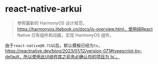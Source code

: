 # react-native-arkui

> 参照最新的 HarmonyOS 设计规范，https://harmonyos.litebook.cn/docs/js-overview.html，使用纯React Native 已有组件和动画，实现 HarmonyOS 组件。

由于`react-native@0.71`以后，默认模板已经为`ts`，https://reactnative.dev/blog/2023/01/12/version-071#typescript-by-default，所以使用此UI组件库之前务必确认你的项目为`ts`。



